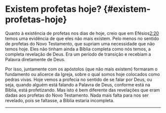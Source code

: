 # Existem profetas hoje? {#existem-profetas-hoje}

Quanto à existência de profetas nos dias de hoje, creio que em Efésios[2:20](http://bibliaonline.com.br/acf/ef/2/20) temos uma evidência de que eles não mais existem. Pelo menos no sentido de profetas do Novo Testamento, que supriam uma necessidade que não temos hoje. Eles não tinham ainda a Bíblia completa como nós temos, a completa revelação de Deus. Era um período de transição e recebiam a Palavra diretamente de Deus.

Por isso, juntamente com os apóstolos (que não mais existem) formaram o fundamento ou alicerce da Igreja, sobre o qual somos hoje colocados como pedras vivas. Hoje vemos a profecia no sentido de se falar por Deus, ou seja, quando alguém está falando a Palavra de Deus, conforme está na Bíblia, está profetizando. Mas isto é bem diferente das revelações que eram dadas aos profetas do Novo Testamento. Nada mais falta para nos ser revelado, pois se faltasse, a Bíblia estaria incompleta.

*****